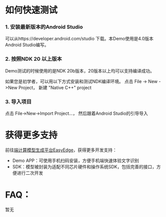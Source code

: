 # 如何快速测试
### 1. 安装最新版本的Android Studio
可以从https://developer.android.com/studio 下载。本Demo使用是4.0版本Android Studio编写。

### 2. 按照NDK 20 以上版本
Demo测试的时候使用的是NDK 20b版本，20版本以上均可以支持编译成功。

如果您是初学者，可以用以下方式安装和测试NDK编译环境。
点击 File -> New ->New Project，  新建  "Native C++" project

### 3. 导入项目
点击 File->New->Import Project...， 然后跟着Android Studio的引导导入


# 获得更多支持
前往[端计算模型生成平台EasyEdge](https://ai.baidu.com/easyedge/app/open_source_demo?referrerUrl=paddlelite)，获得更多开发支持：

- Demo APP：可使用手机扫码安装，方便手机端快速体验文字识别
- SDK：模型被封装为适配不同芯片硬件和操作系统SDK，包括完善的接口，方便进行二次开发


# FAQ：
暂无
